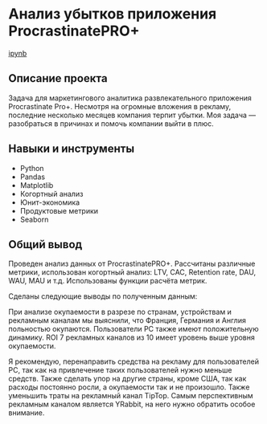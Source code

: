 # Анализ убытков приложения ProcrastinatePRO+

[ipynb](https://github.com/MSH77/Portfolio/blob/main/08%20Project/%D0%90%D0%BD%D0%B0%D0%BB%D0%B8%D0%B7%20%D1%83%D0%B1%D1%8B%D1%82%D0%BA%D0%BE%D0%B2%20%D0%BF%D1%80%D0%B8%D0%BB%D0%BE%D0%B6%D0%B5%D0%BD%D0%B8%D1%8F.ipynb)

## Описание проекта

Задача для маркетингового аналитика развлекательного приложения Procrastinate Pro+. Несмотря на огромные вложения в рекламу, последние несколько месяцев компания терпит убытки. Моя задача — разобраться в причинах и помочь компании выйти в плюс.

## Навыки и инструменты

- Python
- Pandas
- Matplotlib
- Когортный анализ
- Юнит-экономика
- Продуктовые метрики
- Seaborn


## Общий вывод

Проведен анализ данных от ProcrastinatePRO+.
Рассчитаны различные метрики, использован когортный анализ: LTV, CAC, Retention rate, DAU, WAU, MAU и т.д. Использованы функции расчёта метрик. 

Сделаны следующие выводы по полученным данным:

При анализе окупаемости в разрезе по странам, устройствам и рекламным каналам мы выяснили, что Франция, Германия и Англия польностью окупаются. Пользователи PC также имеют положительную динамику. ROI 7 рекламных каналов из 10 имеет уровень выше уровня окупаемости.

Я рекомендую, перенаправить средства на рекламу для пользователей PC, так как на привлечение таких пользователей нужно меньше средств. Также сделать упор на другие страны, кроме США, так как расходы постоянно росли, а окупаемости так и не произошло. Также уменьшить траты на рекламный канал TipTop. Самым перспективным рекламным каналом является YRabbit, на него нужно обратить особое внимание.
